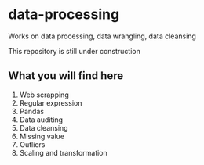 # data-processing
Works on data processing, data wrangling, data cleansing

This repository is still under construction

## What you will find here

1. Web scrapping 
2. Regular expression 
3. Pandas
4. Data auditing
5. Data cleansing
6. Missing value
7. Outliers
8. Scaling and transformation
